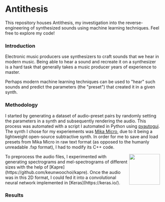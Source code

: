 # Antithesis
This repository houses Antithesis, my investigation into the reverse-engineering of synthesized sounds using machine learning techniques. Feel free to explore my code!

### Introduction
Electronic music producers use synthesizers to craft sounds that we hear in modern music. Being able to hear a sound and recreate it on a synthesizer is a hard task that generally takes a music producer years of experience to master.

Perhaps modern machine learning techniques can be used to "hear" such sounds and predict the parameters (the "preset") that created it in a given synth.

### Methodology
I started by generating a dataset of audio-preset pairs by randomly setting the parameters in a synth and subsequently rendering the audio. This process was automated with a script I automated in Python using [pyautogui](https://github.com/asweigart/pyautogui). The synth I chose for my experiements was [Mika Micro](https://tesselode.itch.io/mika-micro), due to it being a lightweight open-source subtractive synth. In order for me to save and load presets from Mika Micro in raw text format (as opposed to the humanly unreadable .fxp format), I had to modify its C++ code.

<img align="right" width="100" height="100" src="https://i.stack.imgur.com/pXIap.png">
To preprocess the audio files, I experimented with generating spectrograms and mel-spectrograms of different sizes with the help of [Kapre](https://github.com/keunwoochoi/kapre). Once the audio was in this 2D format, I could fed it into a convolutional neural network implemented in [Keras](https://keras.io/).

### Results


